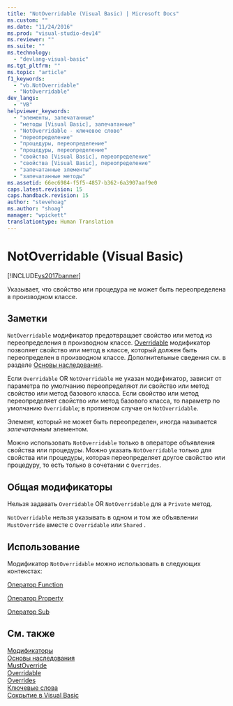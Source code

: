 ```yaml
---
title: "NotOverridable (Visual Basic) | Microsoft Docs"
ms.custom: ""
ms.date: "11/24/2016"
ms.prod: "visual-studio-dev14"
ms.reviewer: ""
ms.suite: ""
ms.technology: 
  - "devlang-visual-basic"
ms.tgt_pltfrm: ""
ms.topic: "article"
f1_keywords: 
  - "vb.NotOverridable"
  - "NotOverridable"
dev_langs: 
  - "VB"
helpviewer_keywords: 
  - "элементы, запечатанные"
  - "методы [Visual Basic], запечатанные"
  - "NotOverridable - ключевое слово"
  - "переопределение"
  - "процедуры, переопределение"
  - "процедуры, переопределение"
  - "свойства [Visual Basic], переопределение"
  - "свойства [Visual Basic], переопределение"
  - "запечатанные элементы"
  - "запечатанные методы"
ms.assetid: 66ec6984-f5f5-4857-b362-6a3907aaf9e0
caps.latest.revision: 15
caps.handback.revision: 15
author: "stevehoag"
ms.author: "shoag"
manager: "wpickett"
translationtype: Human Translation
---
```

# NotOverridable (Visual Basic)
[!INCLUDE[vs2017banner](../../../csharp/includes/vs2017banner.md)]

Указывает, что свойство или процедура не может быть переопределена в производном классе.  
  
## Заметки  
 `NotOverridable` модификатор предотвращает свойство или метод из переопределения в производном классе.  [Overridable](../../../visual-basic/language-reference/modifiers/overridable.md) модификатор позволяет свойство или метод в классе, который должен быть переопределен в производном классе.  Дополнительные сведения см. в разделе [Основы наследования](../../../visual-basic/programming-guide/language-features/objects-and-classes/inheritance-basics.md).  
  
 Если `Overridable` OR  `NotOverridable` не указан модификатор, зависит от параметра по умолчанию переопределяют ли свойство или метод свойство или метод базового класса.  Если свойство или метод переопределяет свойство или метод базового класса, то параметр по умолчанию `Overridable`; в противном случае он  `NotOverridable`.  
  
 Элемент, который не может быть переопределен, иногда называется *запечатанным* элементом.  
  
 Можно использовать `NotOverridable` только в операторе объявления свойства или процедуры.  Можно указать `NotOverridable` только для свойства или процедуры, которая переопределяет другое свойство или процедуру, то есть только в сочетании с `Overrides`.  
  
## Общая модификаторы  
 Нельзя задавать `Overridable` OR  `NotOverridable` для a  `Private` метод.  
  
 `NotOverridable` нельзя указывать в одном и том же объявлении `MustOverride` вместе с `Overridable` или `Shared` .  
  
## Использование  
 Модификатор `NotOverridable` можно использовать в следующих контекстах:  
  
 [Оператор Function](../../../visual-basic/language-reference/statements/function-statement.md)  
  
 [Оператор Property](../../../visual-basic/language-reference/statements/property-statement.md)  
  
 [Оператор Sub](../../../visual-basic/language-reference/statements/sub-statement.md)  
  
## См. также  
 [Модификаторы](../../../visual-basic/language-reference/modifiers/index.md)   
 [Основы наследования](../../../visual-basic/programming-guide/language-features/objects-and-classes/inheritance-basics.md)   
 [MustOverride](../../../visual-basic/language-reference/modifiers/mustoverride.md)   
 [Overridable](../../../visual-basic/language-reference/modifiers/overridable.md)   
 [Overrides](../../../visual-basic/language-reference/modifiers/overrides.md)   
 [Ключевые слова](../../../visual-basic/language-reference/keywords/index.md)   
 [Сокрытие в Visual Basic](../../../visual-basic/programming-guide/language-features/declared-elements/shadowing.md)